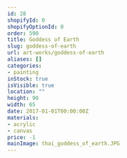 ```yaml
---
id: 28
shopifyId: 0
shopifyOptionId: 0
order: 590
title: Goddess of Earth
slug: goddess-of-earth
url: art-works/goddess-of-earth
aliases: []
categories:
- painting
inStock: true
isVisible: true
location: ""
height: 90
width: 65
date: 2017-01-01T00:00:00Z
materials:
- acrylic
- canvas
price: -1
mainImage: thai_goddess_of_earth.JPG
---
```

